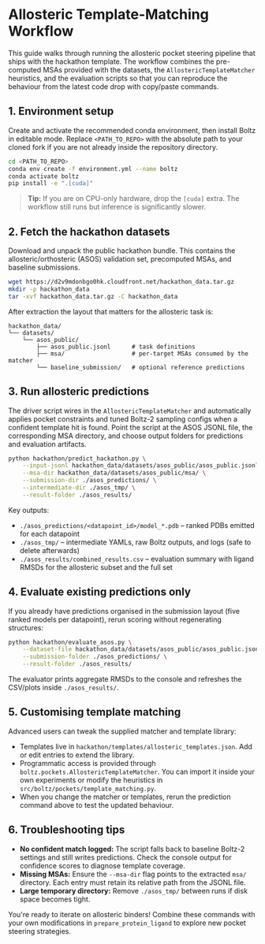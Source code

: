 # Allosteric Template-Matching Workflow

This guide walks through running the allosteric pocket steering pipeline that ships with the hackathon template. The workflow combines the pre-computed MSAs provided with the datasets, the `AllostericTemplateMatcher` heuristics, and the evaluation scripts so that you can reproduce the behaviour from the latest code drop with copy/paste commands.

## 1. Environment setup
Create and activate the recommended conda environment, then install Boltz in editable mode. Replace `<PATH_TO_REPO>` with the absolute path to your cloned fork if you are not already inside the repository directory.

```bash
cd <PATH_TO_REPO>
conda env create -f environment.yml --name boltz
conda activate boltz
pip install -e ".[cuda]"
```

> **Tip:** If you are on CPU-only hardware, drop the `[cuda]` extra. The workflow still runs but inference is significantly slower.

## 2. Fetch the hackathon datasets
Download and unpack the public hackathon bundle. This contains the allosteric/orthosteric (ASOS) validation set, precomputed MSAs, and baseline submissions.

```bash
wget https://d2v9mdonbgo0hk.cloudfront.net/hackathon_data.tar.gz
mkdir -p hackathon_data
tar -xvf hackathon_data.tar.gz -C hackathon_data
```

After extraction the layout that matters for the allosteric task is:

```
hackathon_data/
└── datasets/
    └── asos_public/
        ├── asos_public.jsonl      # task definitions
        ├── msa/                   # per-target MSAs consumed by the matcher
        └── baseline_submission/   # optional reference predictions
```

## 3. Run allosteric predictions
The driver script wires in the `AllostericTemplateMatcher` and automatically applies pocket constraints and tuned Boltz-2 sampling configs when a confident template hit is found. Point the script at the ASOS JSONL file, the corresponding MSA directory, and choose output folders for predictions and evaluation artifacts.

```bash
python hackathon/predict_hackathon.py \
    --input-jsonl hackathon_data/datasets/asos_public/asos_public.jsonl \
    --msa-dir hackathon_data/datasets/asos_public/msa/ \
    --submission-dir ./asos_predictions/ \
    --intermediate-dir ./asos_tmp/ \
    --result-folder ./asos_results/
```

Key outputs:

- `./asos_predictions/<datapoint_id>/model_*.pdb` – ranked PDBs emitted for each datapoint
- `./asos_tmp/` – intermediate YAMLs, raw Boltz outputs, and logs (safe to delete afterwards)
- `./asos_results/combined_results.csv` – evaluation summary with ligand RMSDs for the allosteric subset and the full set

## 4. Evaluate existing predictions only
If you already have predictions organised in the submission layout (five ranked models per datapoint), rerun scoring without regenerating structures:

```bash
python hackathon/evaluate_asos.py \
    --dataset-file hackathon_data/datasets/asos_public/asos_public.jsonl \
    --submission-folder ./asos_predictions/ \
    --result-folder ./asos_results/
```

The evaluator prints aggregate RMSDs to the console and refreshes the CSV/plots inside `./asos_results/`.

## 5. Customising template matching
Advanced users can tweak the supplied matcher and template library:

- Templates live in `hackathon/templates/allosteric_templates.json`. Add or edit entries to extend the library.
- Programmatic access is provided through `boltz.pockets.AllostericTemplateMatcher`. You can import it inside your own experiments or modify the heuristics in `src/boltz/pockets/template_matching.py`.
- When you change the matcher or templates, rerun the prediction command above to test the updated behaviour.

## 6. Troubleshooting tips
- **No confident match logged:** The script falls back to baseline Boltz-2 settings and still writes predictions. Check the console output for confidence scores to diagnose template coverage.
- **Missing MSAs:** Ensure the `--msa-dir` flag points to the extracted `msa/` directory. Each entry must retain its relative path from the JSONL file.
- **Large temporary directory:** Remove `./asos_tmp/` between runs if disk space becomes tight.

You're ready to iterate on allosteric binders! Combine these commands with your own modifications in `prepare_protein_ligand` to explore new pocket steering strategies.
